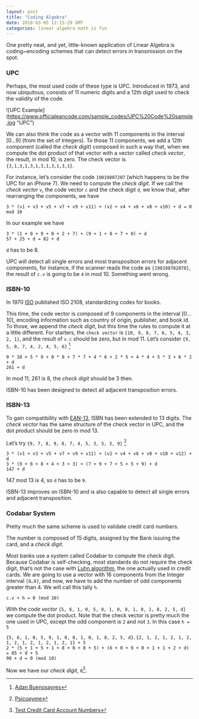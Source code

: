 ```yaml
---
layout: post
title: "Coding Algebra"
date: 2018-03-05 12:15:29 GMT
categories: linear algebra math is fun
---
```


One pretty neat, and yet, little-known application of Linear Algebra is coding~encoding schemes that can detect errors in transmission on the spot.

### UPC
Perhaps, the most used code of these type is UPC. Introduced in 1973, and now ubiquitous, consists of 11 numeric digits and a 12th digit used to check the validity of the code.

![UPC Example](https://www.officialeancode.com/sample_codes/UPC%20Code%20sample.jpg “UPC”)


We can also think the code as a vector with 11 components in the interval [0…9] (from the set of Integers). To those 11 components, we add a 12th component (called the *check digit*) composed in such a way that, when we compute the dot product of that vector with a vector called *check vector*, the result, in mod 10, is zero. The check vector is `{3,1,3,1,3,1,3,1,3,1,3,1}`.

For instance, let’s consider the code `19019807207` (which happens to be the UPC for an iPhone 7). We need to compute the *check digit*. If we call the *check vector* `v`, the code vector `c` and the check digit `d`, we know that, after rearranging the components, we have

```
3 * (v1 + v3 + v5 + v7 + v9 + v11) + (v2 + v4 + v6 + v8 + v10) + d = 0 mod 10
```

In our example we have

```
3 * (1 + 0 + 9 + 0 + 2 + 7) + (9 + 1 + 8 + 7 + 0) + d
57 + 25 + d = 82 + d
```

`d` has to be 8.

UPC will detect all single errors and most transposition errors for adjacent components, for instance, if the scanner reads the code as `{190198702078}`, the result of `c.v` is going to be `4` in mod 10. Something went wrong.

### ISBN-10
In 1970 [ISO](https://en.wikipedia.org/wiki/International_Organization_for_Standardization) published ISO 2108, standardizing codes for books.

This time, the code vector is composed of 9 components in the interval [0…10], encoding information such as country of origin, publisher, and book id. To those, we append the *check digit*, but this time the rules to compute it at a little different. For starters, the `check vector` is `{10, 9, 8, 7, 6, 5, 4, 3, 2, 1}`, and the result of `v.c` should be zero, but in mod 11. Let’s consider `{9, 5, 0, 7, 4, 2, 4, 5, 6}` [^1]

```
9 * 10 + 5 * 9 + 0 * 8 + 7 * 7 + 4 * 6 + 2 * 5 + 4 * 4 + 5 * 3 + 6 * 2 + d
261 + d 
```

In mod 11, 261 is 8, the *check digit* should be 3 then.

ISBN-10 has been designed to detect all adjacent transposition errors.

### ISBN-13
To gain compatibility with [EAN-13](https://en.wikipedia.org/wiki/International_Article_Number#EAN-13_encoding), ISBN has been extended to 13 digits. The *check vector* has the same structure of the check vector in UPC, and the dot product should be zero in mod 13.

Let’s try `{9, 7, 8, 9, 8, 7, 4, 5, 3, 5, 3, 9}` [^2]

```
3 * (v1 + v3 + v5 + v7 + v9 + v11) + (v2 + v4 + v6 + v8 + v10 + v12) + d
3 * (9 + 8 + 8 + 4 + 3 + 3) + (7 + 9 + 7 + 5 + 5 + 9) + d
147 + d
```

147 mod 13 is 4, so `d` has to be `9`.

ISBN-13 improves on ISBN-10 and is also capable to detect all single errors and adjacent transposition.

### Codabar System
Pretty much the same scheme is used to validate credit card numbers. 

The number is composed of 15 digits, assigned by the Bank issuing the card, and a *check digit*. 

Most banks use a system called Codabar to compute the check digit. Because Codabar is self-checking, most standards do not require the check digit, that’s not the case with [Luhn algorithm](https://en.wikipedia.org/wiki/Luhn_algorithm), the one actually used in credit cards. We are going to use a vector with 16 components from the Integer interval `[0…9]`, and now, we have to add the number of odd components greater than 4. We will call this tally `h`. 

```
c.v + h = 0 (mod 10)
```

With the *code vector* `{5, 6, 1, 0, 5, 9, 1, 0, 8, 1, 0, 1, 8, 2, 5, d}` we compute the dot product. Note that the check vector is pretty much the one used in UPC, except the odd component is `2` and not `3`. In this case `h = 5`

```
{5, 6, 1, 0, 5, 9, 1, 0, 8, 1, 0, 1, 8, 2, 5, d}.{2, 1, 2, 1, 2, 1, 2, 1, 2, 1, 2, 1, 2, 1, 2, 1} + 5
2 * (5 + 1 + 5 + 1 + 8 + 0 + 8 + 5) + (6 + 0 + 9 + 0 + 1 + 1 + 2 + d) = 85 + d + 5
90 + d = 0 (mod 10)
```

Now we have our *check digit*, `0`[^3]. 

[^1]: [Adan Buenosayres](https://www.iberlibro.com/9789507424564/Adan-Buenosayres-Leopoldo-Marechal-9507424563/plp)
[^2]: [Psicopyme](http://editoresasociados.com.ar/catalogo/psicopyme/)
[^3]: [Test Credit Card Account Numbers](https://www.paypalobjects.com/en_AU/vhelp/paypalmanager_help/credit_card_numbers.htm)